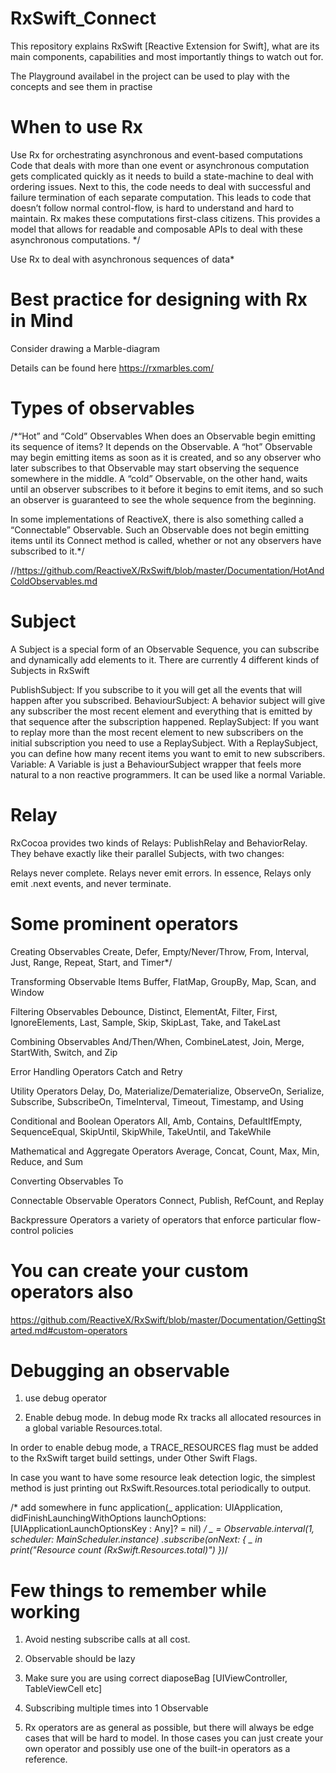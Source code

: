 # RxSwift_Connect
This repository explains RxSwift [Reactive Extension for Swift], what are its main components, capabilities and most importantly things to watch out for.

The Playground availabel in the project can be used to play with the concepts and see them in practise

# When to use Rx

Use Rx for orchestrating asynchronous and event-based computations
Code that deals with more than one event or asynchronous computation gets complicated quickly as it needs to build a state-machine to deal with ordering issues. Next to this, the code needs to deal with successful and failure termination of each separate computation. This leads to code that doesn’t follow normal control-flow, is hard to understand and hard to maintain.
    Rx makes these computations first-class citizens. This provides a model that allows for readable and composable APIs to deal with these asynchronous computations. */

Use Rx to deal with asynchronous sequences of data*


# Best practice for designing with Rx in Mind
Consider drawing a Marble-diagram

Details can be found here https://rxmarbles.com/

# Types of observables

/*“Hot” and “Cold” Observables
When does an Observable begin emitting its sequence of items? It depends on the Observable. A “hot” Observable may begin emitting items as soon as it is created, and so any observer who later subscribes to that Observable may start observing the sequence somewhere in the middle. A “cold” Observable, on the other hand, waits until an observer subscribes to it before it begins to emit items, and so such an observer is guaranteed to see the whole sequence from the beginning.

In some implementations of ReactiveX, there is also something called a “Connectable” Observable. Such an Observable does not begin emitting items until its Connect method is called, whether or not any observers have subscribed to it.*/

//https://github.com/ReactiveX/RxSwift/blob/master/Documentation/HotAndColdObservables.md

# Subject
A Subject is a special form of an Observable Sequence, you can subscribe and dynamically add elements to it. There are currently 4 different kinds of Subjects in RxSwift

PublishSubject: If you subscribe to it you will get all the events that will happen after you subscribed.
 BehaviourSubject: A behavior subject will give any subscriber the most recent element and everything that is emitted by that sequence after the subscription happened.
 ReplaySubject: If you want to replay more than the most recent element to new subscribers on the initial subscription you need to use a ReplaySubject. With a ReplaySubject, you can define how many recent items you want to emit to new subscribers.
 Variable: A Variable is just a BehaviourSubject wrapper that feels more natural to a non reactive programmers. It can be used like a normal Variable.
 
# Relay
RxCocoa provides two kinds of Relays: PublishRelay and BehaviorRelay. They behave exactly like their parallel Subjects, with two changes:
 
 Relays never complete.
 Relays never emit errors.
 In essence, Relays only emit .next events, and never terminate.
 
 # Some prominent operators

Creating Observables
Create, Defer, Empty/Never/Throw, From, Interval, Just, Range, Repeat, Start, and Timer*/
 
Transforming Observable Items
Buffer, FlatMap, GroupBy, Map, Scan, and Window

Filtering Observables
Debounce, Distinct, ElementAt, Filter, First, IgnoreElements, Last, Sample, Skip, SkipLast, Take, and TakeLast

Combining Observables
And/Then/When, CombineLatest, Join, Merge, StartWith, Switch, and Zip

Error Handling Operators
Catch and Retry

Utility Operators
Delay, Do, Materialize/Dematerialize, ObserveOn, Serialize, Subscribe, SubscribeOn, TimeInterval, Timeout, Timestamp, and Using

Conditional and Boolean Operators
All, Amb, Contains, DefaultIfEmpty, SequenceEqual, SkipUntil, SkipWhile, TakeUntil, and TakeWhile

Mathematical and Aggregate Operators
Average, Concat, Count, Max, Min, Reduce, and Sum

Converting Observables
To
 
Connectable Observable Operators
Connect, Publish, RefCount, and Replay
 
Backpressure Operators
a variety of operators that enforce particular flow-control policies

# You can create your custom operators also

https://github.com/ReactiveX/RxSwift/blob/master/Documentation/GettingStarted.md#custom-operators

# Debugging an observable

1) use debug operator

2) Enable debug mode. In debug mode Rx tracks all allocated resources in a global variable Resources.total.
 
In order to enable debug mode, a TRACE_RESOURCES flag must be added to the RxSwift target build settings, under Other Swift Flags.

In case you want to have some resource leak detection logic, the simplest method is just printing out RxSwift.Resources.total periodically to output.

/* add somewhere in
 func application(_ application: UIApplication, didFinishLaunchingWithOptions launchOptions: [UIApplicationLaunchOptionsKey : Any]? = nil)
 */
_ = Observable<Int>.interval(1, scheduler: MainScheduler.instance)
.subscribe(onNext: { _ in
print("Resource count \(RxSwift.Resources.total)")
})*/
    
# Few things to remember while working

1. Avoid nesting subscribe calls at all cost.

2. Observable should be lazy

3. Make sure you are using correct diaposeBag [UIViewController, TableViewCell etc]

4. Subscribing multiple times into 1 Observable

5. Rx operators are as general as possible, but there will always be edge cases that will be hard to model. In those cases you can just create your own operator and possibly use one of the built-in operators as a reference.

